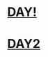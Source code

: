 <h1><a href="https://saggyintoit.github.io/MYReactJS/Day1/Index.html">DAY!</h1></a>
<h1><a href="https://saggyintoit.github.io/MYReactJS/Day2/index.html">DAY2</h1></a>
